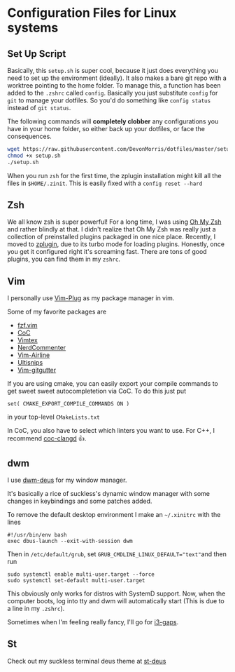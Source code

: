 # Configuration Files for Linux systems

## Set Up Script
Basically, this  `setup.sh` is super cool, because it just does everything you need to set up the environment (ideally). It also makes a bare git repo with a worktree pointing to the home folder. To manage this, a function has been added to the `.zshrc` called `config`. Basically you just substitute `config` for `git` to manage your dotfiles. So you'd do something like `config status` instead of `git status`.

The following commands will **completely clobber** any configurations you have in your home folder, so either back up your dotfiles, or face the consequences.
```bash
wget https://raw.githubusercontent.com/DevonMorris/dotfiles/master/setup.sh
chmod +x setup.sh
./setup.sh
```

When you run `zsh` for the first time, the zplugin installation might kill all the files in `$HOME/.zinit`. This is easily fixed with a `config reset --hard`

## Zsh
We all know zsh is super powerful! For a long time, I was using [Oh My Zsh](https://github.com/robbyrussell/oh-my-zsh) and rather blindly at that. I didn't realize that Oh My Zsh was really just a collection of preinstalled plugins packaged in one nice place. Recently, I moved to [zplugin](https://github.com/zdharma/zinit), due to its turbo mode for loading plugins. Honestly, once you get it configured right it's screaming fast. There are tons of good plugins, you can find them in my `zshrc`.

## Vim
I personally use [Vim-Plug](https://github.com/junegunn/vim-plug) as my package manager in vim.

Some of my favorite packages are
* [fzf.vim](https://github.com/junegunn/fzf.vim)
* [CoC](https://github.com/neoclide/coc.nvim)
* [Vimtex](https://github.com/lervag/vimtex)
* [NerdCommenter](https://github.com/scrooloose/nerdcommenter)
* [Vim-Airline](https://github.com/vim-airline/vim-airline)
* [Ultisnips](https://github.com/SirVer/ultisnips)
* [Vim-gitgutter](https://github.com/airblade/vim-gitgutter)

If you are using cmake, you can easily export your compile commands to get
sweet sweet autocompletetion via CoC. To do this just put
```
set( CMAKE_EXPORT_COMPILE_COMMANDS ON )
```
in your top-level `CMakeLists.txt`

In CoC, you also have to select which linters you want to use. For C++, I recommend [coc-clangd](https://github.com/clangd/coc-clangd) :thumbsup:.

## dwm
I use [dwm-deus](https://github.com/DevonMorris/dwm-deus) for my window manager.

It's basically a rice of suckless's dynamic window manager with some changes in
keybindings and some patches added.

To remove the default desktop environment I make an `~/.xinitrc` with the lines

```
#!/usr/bin/env bash
exec dbus-launch --exit-with-session dwm
```

Then in `/etc/default/grub`, set `GRUB_CMDLINE_LINUX_DEFAULT="text"`and then run
```
sudo systemctl enable multi-user.target --force
sudo systemctl set-default multi-user.target
```
This obviously only works for distros with SystemD support.
Now, when the computer boots, log into tty and dwm will automatically start (This is due to a line in my `.zshrc`).

Sometimes when I'm feeling really fancy, I'll go for [i3-gaps](https://github.com/Airblader/i3).

## St
Check out my suckless terminal deus theme at [st-deus](https://github.com/DevonMorris/st-deus)
